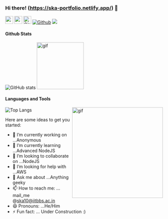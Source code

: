 ### Hi there! (https://ska-portfolio.netlify.app/) 👋

<a href="https://www.linkedin.com/in/shubham-kumar-agrawal-45311b171/"><img src="https://img.shields.io/badge/linkedin-%230077B5.svg?&style=for-the-badge&logo=linkedin&logoColor=white" height="25px"/></a>
<a href="mailto:ska10@iitbbs.ac.in"><img src="https://img.shields.io/badge/gmail-%23D14836.svg?&style=for-the-badge&logo=gmail&logoColor=white" height="25px"/></a>
<img src="https://media.giphy.com/media/du3J3cXyzhj75IOgvA/giphy.gif" alt="Github" height="25" />
  [![Github](https://img.shields.io/github/followers/seeubh5798?label=Follow&style=social)](https://github.com/seeubh5798)
  ![](https://visitor-badge.laobi.icu/badge?page_id=seeubh5798.seeubh5798)
  
#### Github Stats
![GitHub stats](https://github-readme-stats.vercel.app/api?username=seeubh5798&show_icons=true&title_color=ffffff&hide_border=true)
<img src="https://media.giphy.com/media/1fhj2RprUOpqCObj2J/giphy.gif" height="150" alt="gif"/>  

#### Languages and Tools
![Top Langs](https://github-readme-stats.vercel.app/api/top-langs/?username=seeubh5798&theme=vue&hide_border=true&show_icons=true)
<img align="right" alt="gif" src="https://miro.medium.com/max/1360/1*IRGHmiGsa16stedQvIaZfw.gif" height="290">





Here are some ideas to get you started:

- 🔭 I’m currently working on ...Anonymous
- 🌱 I’m currently learning ...Advanced NodeJS
- 👯 I’m looking to collaborate on ...NodeJS
- 🤔 I’m looking for help with ...AWS
- 💬 Ask me about ...Anything geeky
- 📫 How to reach me: ... mail_me @ska10@iitbbs.ac.in
- 😄 Pronouns: ...He/Him
- ⚡ Fun fact: ... Under Construction :)
